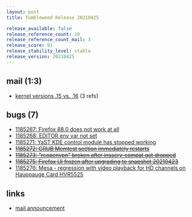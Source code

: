 ```yaml
---
layout: post
title: Tumbleweed Release 20210425

release_available: false
release_reference_count: 10
release_reference_count_mail: 3
release_score: 91
release_stability_level: stable
release_version: 20210425
---
```


## mail (1:3)

- [kernel versions .15 vs. .16](https://lists.opensuse.org/archives/list/factory@lists.opensuse.org/thread/E2IISMDEJWS6HHQDVG4ST6FYVCGKTZXI) (3 refs)

## bugs (7)

<!--more-->

- [1185267: Firefox 88.0 does not work at all](https://bugzilla.opensuse.org/show_bug.cgi?id=1185267)
- [1185268: EDITOR env var not set](https://bugzilla.opensuse.org/show_bug.cgi?id=1185268)
- [1185271: YaST KDE control module has stopped working](https://bugzilla.opensuse.org/show_bug.cgi?id=1185271)
- ~~[1185272: GRUB Memtest section immediately restarts](https://bugzilla.opensuse.org/show_bug.cgi?id=1185272)~~
- ~~[1185273: "rcopenvpn" broken after insserv-compat got dropped](https://bugzilla.opensuse.org/show_bug.cgi?id=1185273)~~
- ~~[1185275: Firefox UI frozen after upgrading to snapshot 20210423](https://bugzilla.opensuse.org/show_bug.cgi?id=1185275)~~
- [1185276: Mesa - regression with video playback for HD channels on Hauppauge Card HVR5525](https://bugzilla.opensuse.org/show_bug.cgi?id=1185276)



## links

- [mail announcement](https://lists.opensuse.org/archives/list/factory@lists.opensuse.org/thread/DKWLMVHPAFGFULOIAXKS3NUEOGKBIZAL)
